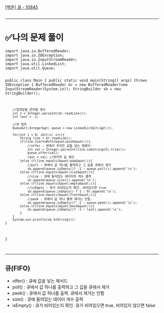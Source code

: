 <p><a href="https://www.acmicpc.net/problem/10845">[백준] 큐 - 10845</a></p>
<p><img alt="" src="https://velog.velcdn.com/images/dev_ssj/post/f332a835-87ab-41a5-bcf6-79f34c0d06b9/image.png" /></p>
<hr />
<h1 id="✅나의-문제-풀이">✅나의 문제 풀이</h1>
<pre><code class="language-java">import java.io.BufferedReader;
import java.io.IOException;
import java.io.InputStreamReader;
import java.util.LinkedList;
import java.util.Queue;

public class Main {
    public static void main(String[] args) throws IOException {
        BufferedReader br = new BufferedReader(new InputStreamReader(System.in));
        StringBuilder sb = new StringBuilder();

        //입력받을 문자열 갯수
        int n = Integer.parseInt(br.readLine());
        int last = -1;

        //큐 정의
        Queue&lt;Integer&gt; queue = new LinkedList&lt;&gt;();

        for(int i = 0; i&lt;n; i++){
            String line = br.readLine();
            if(line.startsWith(&quot;push&quot;)){
                //offer : 큐에서 주어진 값을 넣는 명령어
                int val = Integer.parseInt(line.substring(5).trim());
                queue.offer(val);
                last = val; //마지막 값 갱신
            }else if(line.equals(&quot;pop&quot;)){
                //poll : 큐에서 값 하나를 출력하고 그 값을 큐에서 제거
                sb.append(queue.isEmpty()? -1 : queue.poll()).append('\n');
            }else if(line.equals(&quot;size&quot;)){
                //size : 큐에 들어있는 데이터의 개수 출력
                sb.append(queue.size()).append('\n');
            }else if(line.equals(&quot;empty&quot;)){
                //isEmpty : 큐가 비어있는지 확인. 비어있으면 true
                sb.append(queue.isEmpty() ? 1 : 0).append('\n');
            }else if(line.equals(&quot;front&quot;)){
                //peek : 큐에서 값 하나 출력 제거는 안함.
                sb.append(queue.isEmpty()? -1 : queue.peek()).append('\n');
            }else if(line.equals(&quot;back&quot;)){
                sb.append(queue.isEmpty()? -1 : last).append('\n');
            }
        }
        System.out.println(sb.toString());
    }
}</code></pre>
<p><img alt="" src="https://velog.velcdn.com/images/dev_ssj/post/4bdda03c-1881-4e92-8447-2f0e9b65f7b6/image.png" /></p>
<hr />
<h2 id="큐fifo">큐(FIFO)</h2>
<ul>
<li>offer() : 큐에 값을 넣는 메서드</li>
<li>poll() : 큐에서 값 하나를 출력하고 그 값을 큐에서 제거</li>
<li>peek() : 큐에서 값 하나를 출력. 큐에서 제거는 안함</li>
<li>size() : 큐에 들어있는 데이터 개수 출력</li>
<li>isEmpty() : 큐가 비어있는지 확인. 큐가 비어있으면 true, 비어있지 않으면 false</li>
</ul>